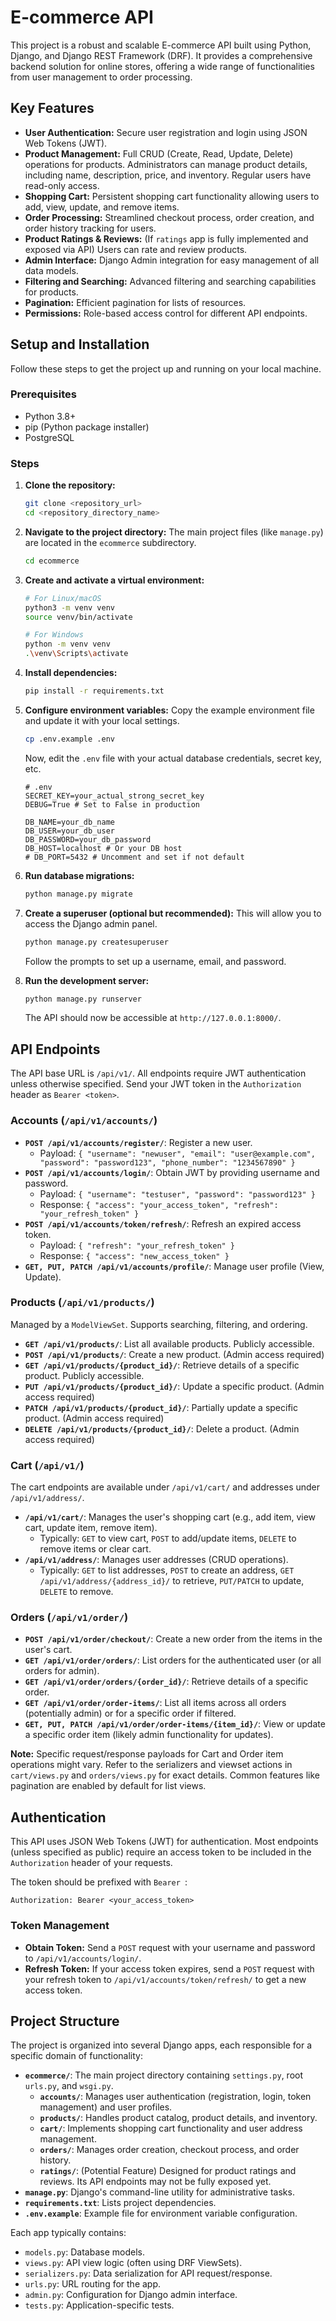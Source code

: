 # E-commerce API

This project is a robust and scalable E-commerce API built using Python, Django, and Django REST Framework (DRF). It provides a comprehensive backend solution for online stores, offering a wide range of functionalities from user management to order processing.

## Key Features

*   **User Authentication:** Secure user registration and login using JSON Web Tokens (JWT).
*   **Product Management:** Full CRUD (Create, Read, Update, Delete) operations for products. Administrators can manage product details, including name, description, price, and inventory. Regular users have read-only access.
*   **Shopping Cart:** Persistent shopping cart functionality allowing users to add, view, update, and remove items.
*   **Order Processing:** Streamlined checkout process, order creation, and order history tracking for users.
*   **Product Ratings & Reviews:** (If `ratings` app is fully implemented and exposed via API) Users can rate and review products.
*   **Admin Interface:** Django Admin integration for easy management of all data models.
*   **Filtering and Searching:** Advanced filtering and searching capabilities for products.
*   **Pagination:** Efficient pagination for lists of resources.
*   **Permissions:** Role-based access control for different API endpoints.


## Setup and Installation

Follow these steps to get the project up and running on your local machine.

### Prerequisites

*   Python 3.8+
*   pip (Python package installer)
*   PostgreSQL

### Steps

1.  **Clone the repository:**
    ```bash
    git clone <repository_url>
    cd <repository_directory_name>
    ```

2.  **Navigate to the project directory:**
    The main project files (like `manage.py`) are located in the `ecommerce` subdirectory.
    ```bash
    cd ecommerce
    ```

3.  **Create and activate a virtual environment:**
    ```bash
    # For Linux/macOS
    python3 -m venv venv
    source venv/bin/activate

    # For Windows
    python -m venv venv
    .\venv\Scripts\activate
    ```

4.  **Install dependencies:**
    ```bash
    pip install -r requirements.txt
    ```

5.  **Configure environment variables:**
    Copy the example environment file and update it with your local settings.
    ```bash
    cp .env.example .env
    ```
    Now, edit the `.env` file with your actual database credentials, secret key, etc.
    ```
    # .env
    SECRET_KEY=your_actual_strong_secret_key
    DEBUG=True # Set to False in production

    DB_NAME=your_db_name
    DB_USER=your_db_user
    DB_PASSWORD=your_db_password
    DB_HOST=localhost # Or your DB host
    # DB_PORT=5432 # Uncomment and set if not default
    ```

6.  **Run database migrations:**
    ```bash
    python manage.py migrate
    ```

7.  **Create a superuser (optional but recommended):**
    This will allow you to access the Django admin panel.
    ```bash
    python manage.py createsuperuser
    ```
    Follow the prompts to set up a username, email, and password.

8.  **Run the development server:**
    ```bash
    python manage.py runserver
    ```
    The API should now be accessible at `http://127.0.0.1:8000/`.


## API Endpoints

The API base URL is `/api/v1/`. All endpoints require JWT authentication unless otherwise specified. Send your JWT token in the `Authorization` header as `Bearer <token>`.

### Accounts (`/api/v1/accounts/`)

*   **`POST /api/v1/accounts/register/`**: Register a new user.
    *   Payload: `{ "username": "newuser", "email": "user@example.com", "password": "password123", "phone_number": "1234567890" }`
*   **`POST /api/v1/accounts/login/`**: Obtain JWT by providing username and password.
    *   Payload: `{ "username": "testuser", "password": "password123" }`
    *   Response: `{ "access": "your_access_token", "refresh": "your_refresh_token" }`
*   **`POST /api/v1/accounts/token/refresh/`**: Refresh an expired access token.
    *   Payload: `{ "refresh": "your_refresh_token" }`
    *   Response: `{ "access": "new_access_token" }`
*   **`GET, PUT, PATCH /api/v1/accounts/profile/`**: Manage user profile (View, Update).

### Products (`/api/v1/products/`)

Managed by a `ModelViewSet`. Supports searching, filtering, and ordering.
*   **`GET /api/v1/products/`**: List all available products. Publicly accessible.
*   **`POST /api/v1/products/`**: Create a new product. (Admin access required)
*   **`GET /api/v1/products/{product_id}/`**: Retrieve details of a specific product. Publicly accessible.
*   **`PUT /api/v1/products/{product_id}/`**: Update a specific product. (Admin access required)
*   **`PATCH /api/v1/products/{product_id}/`**: Partially update a specific product. (Admin access required)
*   **`DELETE /api/v1/products/{product_id}/`**: Delete a product. (Admin access required)

### Cart (`/api/v1/`)

The cart endpoints are available under `/api/v1/cart/` and addresses under `/api/v1/address/`.

*   **`/api/v1/cart/`**: Manages the user's shopping cart (e.g., add item, view cart, update item, remove item).
    *   Typically: `GET` to view cart, `POST` to add/update items, `DELETE` to remove items or clear cart.
*   **`/api/v1/address/`**: Manages user addresses (CRUD operations).
    *   Typically: `GET` to list addresses, `POST` to create an address, `GET /api/v1/address/{address_id}/` to retrieve, `PUT/PATCH` to update, `DELETE` to remove.

### Orders (`/api/v1/order/`)

*   **`POST /api/v1/order/checkout/`**: Create a new order from the items in the user's cart.
*   **`GET /api/v1/order/orders/`**: List orders for the authenticated user (or all orders for admin).
*   **`GET /api/v1/order/orders/{order_id}/`**: Retrieve details of a specific order.
*   **`GET /api/v1/order/order-items/`**: List all items across all orders (potentially admin) or for a specific order if filtered.
*   **`GET, PUT, PATCH /api/v1/order/order-items/{item_id}/`**: View or update a specific order item (likely admin functionality for updates).

**Note:** Specific request/response payloads for Cart and Order item operations might vary. Refer to the serializers and viewset actions in `cart/views.py` and `orders/views.py` for exact details. Common features like pagination are enabled by default for list views.


## Authentication

This API uses JSON Web Tokens (JWT) for authentication. Most endpoints (unless specified as public) require an access token to be included in the `Authorization` header of your requests.

The token should be prefixed with `Bearer `:

```
Authorization: Bearer <your_access_token>
```

### Token Management

*   **Obtain Token:** Send a `POST` request with your username and password to `/api/v1/accounts/login/`.
*   **Refresh Token:** If your access token expires, send a `POST` request with your refresh token to `/api/v1/accounts/token/refresh/` to get a new access token.


## Project Structure

The project is organized into several Django apps, each responsible for a specific domain of functionality:

*   **`ecommerce/`**: The main project directory containing `settings.py`, root `urls.py`, and `wsgi.py`.
    *   **`accounts/`**: Manages user authentication (registration, login, token management) and user profiles.
    *   **`products/`**: Handles product catalog, product details, and inventory.
    *   **`cart/`**: Implements shopping cart functionality and user address management.
    *   **`orders/`**: Manages order creation, checkout process, and order history.
    *   **`ratings/`**: (Potential Feature) Designed for product ratings and reviews. Its API endpoints may not be fully exposed yet.
*   **`manage.py`**: Django's command-line utility for administrative tasks.
*   **`requirements.txt`**: Lists project dependencies.
*   **`.env.example`**: Example file for environment variable configuration.

Each app typically contains:
*   `models.py`: Database models.
*   `views.py`: API view logic (often using DRF ViewSets).
*   `serializers.py`: Data serialization for API request/response.
*   `urls.py`: URL routing for the app.
*   `admin.py`: Configuration for Django admin interface.
*   `tests.py`: Application-specific tests.
